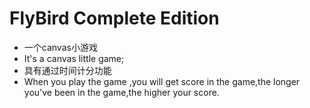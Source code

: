 # FlyBird Complete Edition 

- 一个canvas小游戏
- It's a canvas little game;
- 具有通过时间计分功能
- When you play the game ,you will get score in the game,the longer you've been in the game,the higher your score.
